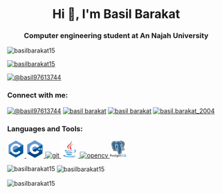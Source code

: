 <h1 align="center">Hi 👋, I'm Basil Barakat</h1>
<h3 align="center">Computer engineering student at An Najah University</h3>

<p align="left"> <img src="https://komarev.com/ghpvc/?username=basilbarakat15&label=Profile%20views&color=0e75b6&style=flat" alt="basilbarakat15" /> </p>

<p align="left"> <a href="https://github.com/ryo-ma/github-profile-trophy"><img src="https://github-profile-trophy.vercel.app/?username=basilbarakat15" alt="basilbarakat15" /></a> </p>

<p align="left"> <a href="https://twitter.com/@basil97613744" target="blank"><img src="https://img.shields.io/twitter/follow/@basil97613744?logo=twitter&style=for-the-badge" alt="@basil97613744" /></a> </p>

<h3 align="left">Connect with me:</h3>
<p align="left">
<a href="https://twitter.com/@basil97613744" target="blank"><img align="center" src="https://raw.githubusercontent.com/rahuldkjain/github-profile-readme-generator/master/src/images/icons/Social/twitter.svg" alt="@basil97613744" height="30" width="40" /></a>
<a href="https://linkedin.com/in/basil barakat" target="blank"><img align="center" src="https://raw.githubusercontent.com/rahuldkjain/github-profile-readme-generator/master/src/images/icons/Social/linked-in-alt.svg" alt="basil barakat" height="30" width="40" /></a>
<a href="https://fb.com/basil barakat" target="blank"><img align="center" src="https://raw.githubusercontent.com/rahuldkjain/github-profile-readme-generator/master/src/images/icons/Social/facebook.svg" alt="basil barakat" height="30" width="40" /></a>
<a href="https://instagram.com/basil.barakat_2004" target="blank"><img align="center" src="https://raw.githubusercontent.com/rahuldkjain/github-profile-readme-generator/master/src/images/icons/Social/instagram.svg" alt="basil.barakat_2004" height="30" width="40" /></a>
</p>

<h3 align="left">Languages and Tools:</h3>
<p align="left"> <a href="https://www.cprogramming.com/" target="_blank" rel="noreferrer"> <img src="https://raw.githubusercontent.com/devicons/devicon/master/icons/c/c-original.svg" alt="c" width="40" height="40"/> </a> <a href="https://www.w3schools.com/cpp/" target="_blank" rel="noreferrer"> <img src="https://raw.githubusercontent.com/devicons/devicon/master/icons/cplusplus/cplusplus-original.svg" alt="cplusplus" width="40" height="40"/> </a> <a href="https://git-scm.com/" target="_blank" rel="noreferrer"> <img src="https://www.vectorlogo.zone/logos/git-scm/git-scm-icon.svg" alt="git" width="40" height="40"/> </a> <a href="https://www.java.com" target="_blank" rel="noreferrer"> <img src="https://raw.githubusercontent.com/devicons/devicon/master/icons/java/java-original.svg" alt="java" width="40" height="40"/> </a> <a href="https://opencv.org/" target="_blank" rel="noreferrer"> <img src="https://www.vectorlogo.zone/logos/opencv/opencv-icon.svg" alt="opencv" width="40" height="40"/> </a> <a href="https://www.postgresql.org" target="_blank" rel="noreferrer"> <img src="https://raw.githubusercontent.com/devicons/devicon/master/icons/postgresql/postgresql-original-wordmark.svg" alt="postgresql" width="40" height="40"/> </a> </p>

<p><img align="left" src="https://github-readme-stats.vercel.app/api/top-langs?username=basilbarakat15&show_icons=true&locale=en&layout=compact" alt="basilbarakat15" /></p>

<p>&nbsp;<img align="center" src="https://github-readme-stats.vercel.app/api?username=basilbarakat15&show_icons=true&locale=en" alt="basilbarakat15" /></p>

<p><img align="center" src="https://github-readme-streak-stats.herokuapp.com/?user=basilbarakat15&" alt="basilbarakat15" /></p>
